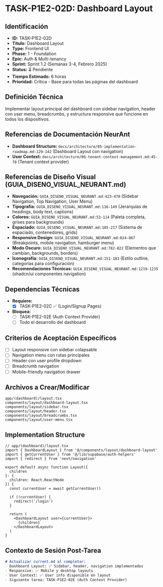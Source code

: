 # TASK-P1E2-02D: Dashboard Layout

## Identificación
- **ID:** TASK-P1E2-02D
- **Título:** Dashboard Layout
- **Type:** Frontend UI
- **Phase:** 1 - Foundation
- **Epic:** Auth & Multi-tenancy
- **Sprint:** Sprint 1.2 (Semanas 3-4, Febrero 2025)
- **Status:** ⏳ Pendiente
- **Tiempo Estimado:** 6 horas
- **Prioridad:** Crítica - Base para todas las páginas del dashboard

## Definición Técnica
Implementar layout principal del dashboard con sidebar navigation, header con user menu, breadcrumbs, y estructura responsive que funcione en todos los dispositivos.

## Referencias de Documentación NeurAnt
- **Dashboard Structure:** `docs/architecture/05-implementation-roadmap.md:129-142` (Dashboard Layout con navigation)
- **User Context:** `docs/architecture/06-tenant-context-management.md:45-78` (Tenant context provider)

## Referencias de Diseño Visual (GUIA_DISENO_VISUAL_NEURANT.md)
- **Navegación:** `GUIA_DISENO_VISUAL_NEURANT.md:423-470` (Sidebar Navigation, Top Navigation, User Menu)
- **Tipografía:** `GUIA_DISENO_VISUAL_NEURANT.md:116-149` (Jerarquías de headings, body text, captions)
- **Colores:** `GUIA_DISENO_VISUAL_NEURANT.md:53-114` (Paleta completa, grises para backgrounds)
- **Espaciado:** `GUIA_DISENO_VISUAL_NEURANT.md:185-217` (Sistema de espaciado, contenedores, grids)
- **Responsive Design:** `GUIA_DISENO_VISUAL_NEURANT.md:824-867` (Breakpoints, mobile navigation, hamburger menu)
- **Modo Oscuro:** `GUIA_DISENO_VISUAL_NEURANT.md:782-822` (Elementos que cambian, backgrounds, borders)
- **Iconografía:** `GUIA_DISENO_VISUAL_NEURANT.md:151-183` (Estilo outline, categorías para configuración)
- **Recomendaciones Técnicas:** `GUIA_DISENO_VISUAL_NEURANT.md:1219-1235` (shadcn/ui componentes navigation)

## Dependencias Técnicas
- **Requiere:**
  - [x] TASK-P1E2-02C ✅ (Login/Signup Pages)
- **Bloquea:**
  - [ ] TASK-P1E2-02E (Auth Context Provider)
  - [ ] Todo el desarrollo del dashboard

## Criterios de Aceptación Específicos
- [ ] Layout responsive con sidebar colapsable
- [ ] Navigation menu con rutas principales
- [ ] Header con user profile dropdown
- [ ] Breadcrumb navigation
- [ ] Mobile-friendly navigation drawer

## Archivos a Crear/Modificar
```
app/(dashboard)/layout.tsx
components/layout/dashboard-layout.tsx
components/layout/sidebar.tsx
components/layout/header.tsx
components/layout/breadcrumbs.tsx
components/layout/user-menu.tsx
```

## Implementation Structure
```tsx
// app/(dashboard)/layout.tsx
import { DashboardLayout } from '@/components/layout/dashboard-layout'
import { getCurrentUser } from '@/lib/supabase/auth-helpers'
import { redirect } from 'next/navigation'

export default async function Layout({
  children
}: {
  children: React.ReactNode
}) {
  const currentUser = await getCurrentUser()
  
  if (!currentUser) {
    redirect('/login')
  }

  return (
    <DashboardLayout user={currentUser}>
      {children}
    </DashboardLayout>
  )
}
```

## Contexto de Sesión Post-Tarea
```markdown
# Actualizar current.md al completar:
- Dashboard Layout: ✅ Sidebar, header, navigation implementados
- Responsive: ✅ Mobile y desktop layouts
- User Context: ✅ User info disponible en layout
- Siguiente tarea: TASK-P1E2-02E (Auth Context Provider)
```
